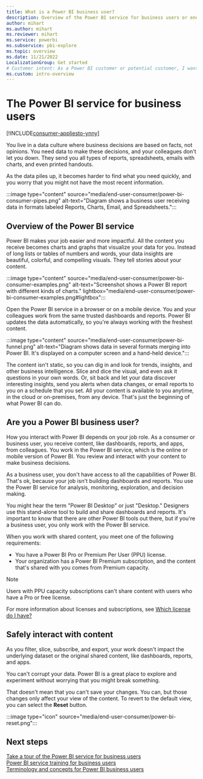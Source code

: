 ```yaml
---
title: What is a Power BI business user?
description: Overview of the Power BI service for business users or end users. Learn who a business user is and how to safely work with data.
author: mihart
ms.author: mihart
ms.reviewer: mihart
ms.service: powerbi
ms.subservice: pbi-explore
ms.topic: overview
ms.date: 11/21/2022
LocalizationGroup: Get started
# Customer intent: As a Power BI customer or potential customer, I want to get a definition of a Power BI consumer so I know if I am a consumer (versus designer, admin, creator, or dev) and, as a consumer, what I can accomplish with the Power BI service.
ms.custom: intro-overview
---
```


# The Power BI service for business users

[!INCLUDE[consumer-appliesto-ynny](../includes/consumer-appliesto-ynny.md)]

You live in a data culture where business decisions are based on facts, not opinions. You need data to make these decisions, and your colleagues don't let you down. They send you all types of reports, spreadsheets, emails with charts, and even printed handouts.

As the data piles up, it becomes harder to find what you need quickly, and you worry that you might not have the most recent information.  

:::image type="content" source="media/end-user-consumer/power-bi-consumer-pipes.png" alt-text="Diagram shows a business user receiving data in formats labeled Reports, Charts, Email, and Spreadsheets.":::

## Overview of the Power BI service

Power BI makes your job easier and more impactful. All the content you receive becomes charts and graphs that visualize your data for you. Instead of long lists or tables of numbers and words, your data insights are beautiful, colorful, and compelling visuals. They tell stories about your content.

:::image type="content" source="media/end-user-consumer/power-bi-consumer-examples.png" alt-text="Screenshot shows a Power BI report with different kinds of charts." lightbox="media/end-user-consumer/power-bi-consumer-examples.png#lightbox":::

Open the Power BI service in a browser or on a mobile device. You and your colleagues work from the same trusted dashboards and reports. Power BI updates the data automatically, so you're always working with the freshest content.

:::image type="content" source="media/end-user-consumer/power-bi-funnel.png" alt-text="Diagram shows data in several formats merging into Power BI. It's displayed on a computer screen and a hand-held device.":::

The content isn't static, so you can dig in and look for trends, insights, and other business intelligence. Slice and dice the visual, and even ask it questions in your own words. Or, sit back and let your data discover interesting insights, send you alerts when data changes, or email reports to you on a schedule that you set. All your content is available to you anytime, in the cloud or on-premises, from any device. That's just the beginning of what Power BI can do.

## Are you a Power BI business user?

How you interact with Power BI depends on your job role. As a consumer or business user, you receive content, like dashboards, reports, and apps, from colleagues. You work in the Power BI service, which is the online or mobile version of Power BI. You review and interact with your content to make business decisions.

As a business user, you don't have access to all the capabilities of Power BI. That's ok, because your job isn't building dashboards and reports. You use the Power BI service for analysis, monitoring, exploration, and decision making.

You might hear the term "Power BI Desktop" or just "Desktop." Designers use this stand-alone tool to build and share dashboards and reports. It's important to know that there are other Power BI tools out there, but if you're a business user, you only work with the Power BI service.

When you work with shared content, you meet one of the following requirements:

- You have a Power BI Pro or Premium Per User (PPU) license.
- Your organization has a Power BI Premium subscription, and the content that's shared with you comes from Premium capacity.

> [!NOTE]
> Users with PPU capacity subscriptions can't share content with users who have a Pro or free license.

For more information about licenses and subscriptions, see [Which license do I have?](end-user-license.md)

## Safely interact with content

As you filter, slice, subscribe, and export, your work doesn't impact the underlying dataset or the original shared content, like dashboards, reports, and apps.  

You can't corrupt your data. Power BI is a great place to explore and experiment without worrying that you might break something.  

That doesn't mean that you can't save your changes. You can, but those changes only affect your view of the content. To revert to the default view, you can select the **Reset** button.  

:::image type="icon" source="media/end-user-consumer/power-bi-reset.png":::

## Next steps

[Take a tour of the Power BI service for business users](end-user-reading-view.md)  
[Power BI service training for business users](/training/paths/consume-data-with-power-bi/)  
[Terminology and concepts for Power BI business users](end-user-basic-concepts.md)
